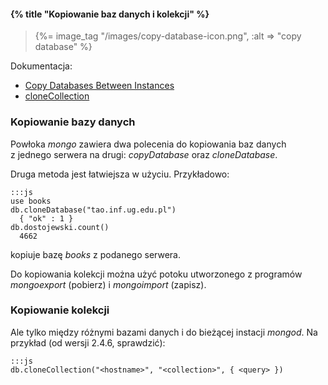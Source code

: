 #### {% title "Kopiowanie baz danych i kolekcji" %}

<blockquote>
<p>{%= image_tag "/images/copy-database-icon.png", :alt => "copy database" %}</p>
</blockquote>

Dokumentacja:

* [Copy Databases Between Instances](http://docs.mongodb.org/manual/tutorial/copy-databases-between-instances/)
* [cloneCollection](http://docs.mongodb.org/master/reference/command/cloneCollection/)

### Kopiowanie bazy danych

Powłoka *mongo* zawiera dwa polecenia do kopiowania baz danych z jednego
serwera na drugi: *copyDatabase* oraz *cloneDatabase*.

Druga metoda jest łatwiejsza w użyciu. Przykładowo:

    :::js
    use books
    db.cloneDatabase("tao.inf.ug.edu.pl")
      { "ok" : 1 }
    db.dostojewski.count()
      4662

kopiuje bazę *books* z podanego serwera.

Do kopiowania kolekcji można użyć potoku utworzonego z programów
*mongoexport* (pobierz) i *mongoimport* (zapisz).


### Kopiowanie kolekcji

Ale tylko między różnymi bazami danych i do bieżącej instacji *mongod*.
Na przykład (od wersji 2.4.6, sprawdzić):

    :::js
    db.cloneCollection("<hostname>", "<collection>", { <query> })


<!--
Oczywiście przed kopiowaniem należy uruchomić MongoDB na Tao:

    :::bash
    sudo systemctl start mongod.service
    sudo systemctl status mongod.service

Zob. Fedora 15 [SysVinit to Systemd Cheatsheet](http://fedoraproject.org/wiki/SysVinit_to_Systemd_Cheatsheet).
-->
